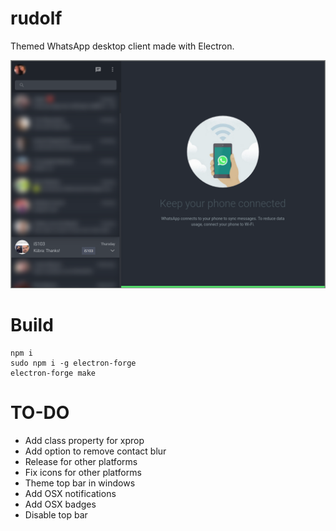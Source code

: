 # rudolf

Themed WhatsApp desktop client made with Electron.

![Main menu](/screenshots/screenshot2.png?raw=true "Contacts aren't blurred when hovering over them.")

# Build

```
npm i
sudo npm i -g electron-forge
electron-forge make
```

# TO-DO
* Add class property for xprop
* Add option to remove contact blur
* Release for other platforms
* Fix icons for other platforms
* Theme top bar in windows
* Add OSX notifications
* Add OSX badges
* Disable top bar
